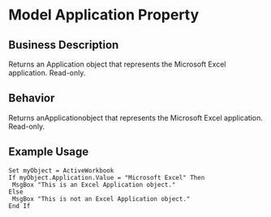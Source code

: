 # Model Application Property

## Business Description
Returns an Application object that represents the Microsoft Excel application. Read-only.

## Behavior
Returns anApplicationobject that represents the Microsoft Excel application. Read-only.

## Example Usage
```vba
Set myObject = ActiveWorkbook 
If myObject.Application.Value = "Microsoft Excel" Then 
 MsgBox "This is an Excel Application object." 
Else 
 MsgBox "This is not an Excel Application object." 
End If
```
